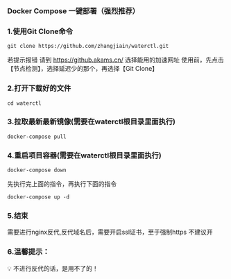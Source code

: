 ### Docker Compose 一键部署（强烈推荐）
### 1.使用Git Clone命令

```
git clone https://github.com/zhangjiain/waterctl.git
```

若提示报错 请到 https://github.akams.cn/ 选择能用的加速网址 使用前，先点击【节点检测】，选择延迟少的那个，再选择【Git Clone】

### 2.打开下载好的文件

```
cd waterctl
```

### 3.拉取最新最新镜像(需要在waterctl根目录里面执行)

```
docker-compose pull
```

### 4.重启项目容器(需要在waterctl根目录里面执行)

```
docker-compose down
```
先执行完上面的指令，再执行下面的指令

```
docker-compose up -d
```

### 5.结束

需要进行nginx反代,反代域名后，需要开启ssl证书，至于强制https 不建议开

### 6.温馨提示：

💡 不进行反代的话，是用不了的！
